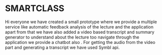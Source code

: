# SMARTCLASS
Hi everyone we have created a small prototype where we provide a multiple service like automatic feedback analysis of the lecture and the application apart from that we have also added a video based transcript and summary generator to understand about the lecture too navigate through the application we provide a chatbot also . For getting the audio from the video part and generating a transcript we have used Symbl api.
